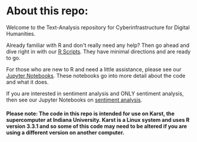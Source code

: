 # About this repo:
Welcome to the Text-Analysis repository for Cyberinfrastructure for Digital Humanities. 

Already familiar with R and don't really need any help? Then go ahead and dive right in with our [R Scripts](https://github.com/cyberdh/Text-Analysis/tree/master/RScripts). They have minimal directions and are ready to go.

For those who are new to R and need a little assistance, please see our [Jupyter Notebooks](https://github.com/cyberdh/Text-Analysis/tree/master/RNotebooks). These notebooks go into more detail about the code and what it does.

If you are interested in sentiment analysis and ONLY sentiment analysis, then see our Jupyter Notebooks on [sentiment analysis](https://github.com/cyberdh/Text-Analysis/tree/master/PresidentSentiment).

#### Please note: The code in this repo is intended for use on Karst, the supercomputer at Indiana University. Karst is a Linux system and uses R version 3.3.1 and so some of this code may need to be altered if you are using a different version on another computer.
